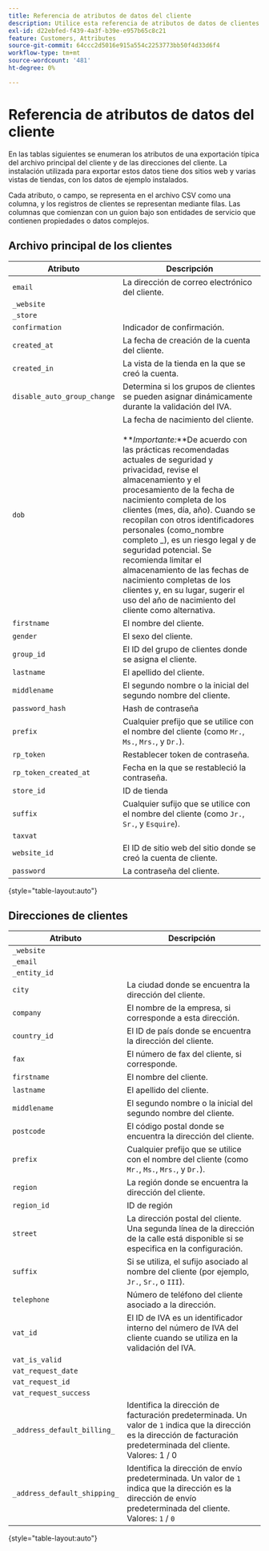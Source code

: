 ```yaml
---
title: Referencia de atributos de datos del cliente
description: Utilice esta referencia de atributos de datos de clientes cuando trabaje con importaciones y exportaciones de datos de clientes.
exl-id: d22ebfed-f439-4a3f-b39e-e957b65c8c21
feature: Customers, Attributes
source-git-commit: 64ccc2d5016e915a554c2253773bb50f4d33d6f4
workflow-type: tm+mt
source-wordcount: '481'
ht-degree: 0%

---
```


# Referencia de atributos de datos del cliente

En las tablas siguientes se enumeran los atributos de una exportación típica del archivo principal del cliente y de las direcciones del cliente. La instalación utilizada para exportar estos datos tiene dos sitios web y varias vistas de tiendas, con los datos de ejemplo instalados.

Cada atributo, o campo, se representa en el archivo CSV como una columna, y los registros de clientes se representan mediante filas. Las columnas que comienzan con un guion bajo son entidades de servicio que contienen propiedades o datos complejos.

## Archivo principal de los clientes

| Atributo | Descripción |
|--- |--- |
| `email` | La dirección de correo electrónico del cliente. |
| `_website` |  |
| `_store` |  |
| `confirmation` | Indicador de confirmación. |
| `created_at` | La fecha de creación de la cuenta del cliente. |
| `created_in` | La vista de la tienda en la que se creó la cuenta. |
| `disable_auto_group_change` | Determina si los grupos de clientes se pueden asignar dinámicamente durante la validación del IVA. |
| `dob` | La fecha de nacimiento del cliente. <br><br>**_Importante:_**De acuerdo con las prácticas recomendadas actuales de seguridad y privacidad, revise el almacenamiento y el procesamiento de la fecha de nacimiento completa de los clientes (mes, día, año). Cuando se recopilan con otros identificadores personales (como_nombre completo _), es un riesgo legal y de seguridad potencial. Se recomienda limitar el almacenamiento de las fechas de nacimiento completas de los clientes y, en su lugar, sugerir el uso del año de nacimiento del cliente como alternativa. |
| `firstname` | El nombre del cliente. |
| `gender` | El sexo del cliente. |
| `group_id` | El ID del grupo de clientes donde se asigna el cliente. |
| `lastname` | El apellido del cliente. |
| `middlename` | El segundo nombre o la inicial del segundo nombre del cliente. |
| `password_hash` | Hash de contraseña |
| `prefix` | Cualquier prefijo que se utilice con el nombre del cliente (como `Mr.`, `Ms.`, `Mrs.`, y `Dr.`). |
| `rp_token` | Restablecer token de contraseña. |
| `rp_token_created_at` | Fecha en la que se restableció la contraseña. |
| `store_id` | ID de tienda |
| `suffix` | Cualquier sufijo que se utilice con el nombre del cliente (como `Jr.`, `Sr.`, y `Esquire`). |
| `taxvat` |  |
| `website_id` | El ID de sitio web del sitio donde se creó la cuenta de cliente. |
| `password` | La contraseña del cliente. |

{style="table-layout:auto"}

## Direcciones de clientes

| Atributo | Descripción |
|--- |--- |
| `_website` |  |
| `_email` |  |
| `_entity_id` |  |
| `city` | La ciudad donde se encuentra la dirección del cliente. |
| `company` | El nombre de la empresa, si corresponde a esta dirección. |
| `country_id` | El ID de país donde se encuentra la dirección del cliente. |
| `fax` | El número de fax del cliente, si corresponde. |
| `firstname` | El nombre del cliente. |
| `lastname` | El apellido del cliente. |
| `middlename` | El segundo nombre o la inicial del segundo nombre del cliente. |
| `postcode` | El código postal donde se encuentra la dirección del cliente. |
| `prefix` | Cualquier prefijo que se utilice con el nombre del cliente (como `Mr.`, `Ms.`, `Mrs.`, y `Dr.`). |
| `region` | La región donde se encuentra la dirección del cliente. |
| `region_id` | ID de región |
| `street` | La dirección postal del cliente. Una segunda línea de la dirección de la calle está disponible si se especifica en la configuración. |
| `suffix` | Si se utiliza, el sufijo asociado al nombre del cliente (por ejemplo, `Jr.`, `Sr.`, o `III`). |
| `telephone` | Número de teléfono del cliente asociado a la dirección. |
| `vat_id` | El ID de IVA es un identificador interno del número de IVA del cliente cuando se utiliza en la validación del IVA. |
| `vat_is_valid` |  |
| `vat_request_date` |  |
| `vat_request_id` |  |
| `vat_request_success` |  |
| `_address_default_billing_` | Identifica la dirección de facturación predeterminada. Un valor de `1` indica que la dirección es la dirección de facturación predeterminada del cliente. Valores: 1 / 0 |
| `_address_default_shipping_` | Identifica la dirección de envío predeterminada. Un valor de `1` indica que la dirección es la dirección de envío predeterminada del cliente. Valores: `1` / `0` |

{style="table-layout:auto"}
